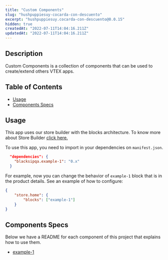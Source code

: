 ```yaml
---
title: "Custom Components"
slug: "hushpuppiesuy-cocarda-con-descuento"
excerpt: "hushpuppiesuy.cocarda-con-descuento@0.0.15"
hidden: true
createdAt: "2022-07-11T14:04:16.211Z"
updatedAt: "2022-07-11T14:04:16.211Z"
---
```

## Description

Custom Components is a collection of components that can be used to create/extend others VTEX apps.

## Table of Contents

-   [Usage](#usage)
-   [Components Specs](#components-specs)

## Usage

This app uses our store builder with the blocks architecture. To know more about Store Builder [click here.](https://help.vtex.com/en/tutorial/understanding-storebuilder-and-stylesbuilder#structuring-and-configuring-our-store-with-object-object)

To use this app, you need to import in your dependencies on `manifest.json`.

```json
  "dependencies": {
    "blacksipqa.example-1": "0.x"
  }
```

For example, now you can change the behavior of `example-1` block that is in the product details. See an example of how to configure:

```json
{
    "store.home": {
        "blocks": ["example-1"]
    }
}
```

## Components Specs

Below we have a README for each component of this project that explains how to use them.

-   [example-1](Example.md)
